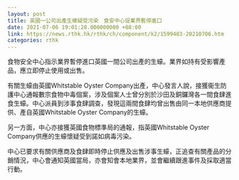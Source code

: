 ```yaml
---
layout: post
title: 英國一公司出產生蠔疑受污染　食安中心促業界暫停進口
date: 2021-07-06 19:01:28.000000000 +08:00
link: https://news.rthk.hk/rthk/ch/component/k2/1599483-20210706.htm
categories: rthk
---
```


食物安全中心指示業界暫停進口英國一間公司出產的生蠔。業界如持有受影響產品，應立即停止使用或出售。

有關生蠔由英國Whitstable Oyster Company出產，中心發言人說，接獲衞生防護中心通報數宗食物中毒個案，涉及個案人士曾分別於沙田及銅鑼灣各一間食肆進食生蠔。中心派員到涉事食肆調查，發現這兩間食肆均曾出售由同一本地供應商提供、產自英國Whitstable Oyster Company的生蠔。

另一方面，中心亦接獲英國食物標準局的通報，指英國Whitstable Oyster Company供應的生蠔懷疑受到諾如病毒污染。

中心已要求有關供應商及食肆即時停止供應及出售涉事生蠔，正追查有關產品的分銷情況，中心會通知英國當局，亦會知會本地業界，並會繼續跟進事件及採取適當行動。
